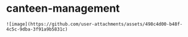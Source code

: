 # canteen-management
```
![image](https://github.com/user-attachments/assets/498c4d00-b48f-4c5c-9dba-3f91a9b5831c)

```
